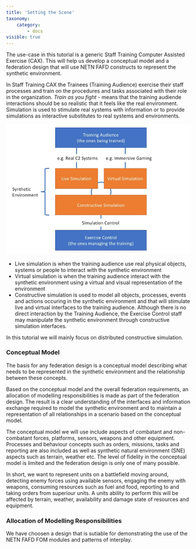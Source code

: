 ```yaml
---
title: 'Setting the Scene'
taxonomy:
    category:
        - docs
visible: true
---
```


The use-case in this tutorial is a generic Staff Training Computer Assisted Exercise (CAX). This will help us develop a conceptual model and a federation design that will use NETN FAFD constructs to represent the synthetic environment.  

In Staff Training CAX the Trainees (Training Audience) exercise their staff processes and train on the procedures and tasks associated with their role in the organization. _Train as you fight_ - means that the training audiende interactions should be so realistic that it feels like the real environment. Simulation is used to stimulate real systems with information or to provide simulations as interactive substitutes to real systems and environments. 


![](Slide3.jpg)

* Live simulation is when the training audience use real physical objects, systems or people to interact with the synthetic environment
* Virtual simulation is when the training audience interact with the synthetic environment using a virtual and visual representation of the environment
* Constructive simulation is used to model all objects, processes, events and actions occuring in the synthetic environment and that will stimulate live and virtual interfaces to the training audience. Although there is no direct interaction by the Training Audience, the Exercise Control staff may manipulate the synthetic environment through constructive simulation interfaces. 

In this tutorial we will mainly focus on distributed constructive simulation.

### Conceptual Model

The basis for any federation design is a conceptual model describing what needs to be represented in the synthetic environment and the 
relationship between these concepts. 

Based on the conceptual model and the overall federation requirements, an allocation of modelling responsibilities is made as part of the federation design. The result is a clear understanding of the interfaces and information exchange required to model the synthetic environment and to maintain a representation of all relationships in a scenario based on the conceptual model.

The conceptual model we will use include aspects of combatant and non-combatant forces, platforms, sensors, weapons and other equipment. Processes and behaviour concepts such as orders, missions, tasks and reporting are also included as well as synthetic natural environment (SNE) aspects such as terrain, weather etc. The level of fidelity in the conceptual model is limited and the federation design is only one of many possible.

In short, we want to represent units on a battlefield moving around, detecting enemy forces using available sensors, engaging the enemy with weapons, consuming resources such as fuel and food, reporting to and taking orders from superiour units. A units ability to perform this will be affected by terrain, weather, availability and damage state of resources and equipment. 

### Allocation of Modelling Responsibilities

We have choosen a design that is sutiable for demonstrating the use of the NETN FAFD FOM modules and patterns of interplay.



